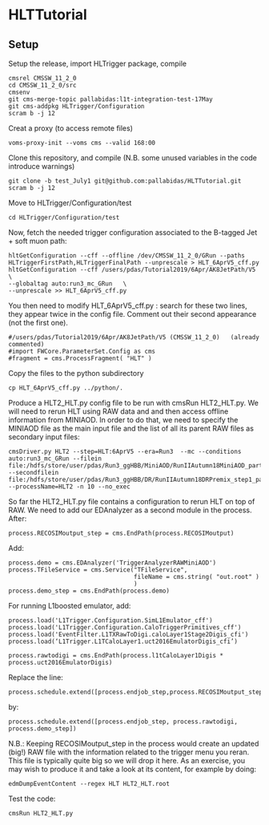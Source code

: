 # HLTTutorial

## Setup
Setup the release, import HLTrigger package, compile
```
cmsrel CMSSW_11_2_0
cd CMSSW_11_2_0/src
cmsenv
git cms-merge-topic pallabidas:l1t-integration-test-17May
git cms-addpkg HLTrigger/Configuration
scram b -j 12
```
Creat a proxy (to access remote files) 

```
voms-proxy-init --voms cms --valid 168:00 
```

Clone this repository, and compile (N.B. some unused variables in the code introduce warnings)

```
git clone -b test_July1 git@github.com:pallabidas/HLTTutorial.git
scram b -j 12
```
Move to HLTrigger/Configuration/test

```
cd HLTrigger/Configuration/test
```

Now, fetch the needed trigger configuration associated to the B-tagged Jet + soft muon path: 

```
hltGetConfiguration --cff --offline /dev/CMSSW_11_2_0/GRun --paths HLTriggerFirstPath,HLTriggerFinalPath --unprescale > HLT_6AprV5_cff.py
hltGetConfiguration --cff /users/pdas/Tutorial2019/6Apr/AK8JetPath/V5 \
--globaltag auto:run3_mc_GRun   \
--unprescale >> HLT_6AprV5_cff.py
```
 You then need to modify HLT_6AprV5_cff.py : search for these two lines, they appear twice in the config file. Comment out their second appearance (not the first one). 
 ```
#/users/pdas/Tutorial2019/6Apr/AK8JetPath/V5 (CMSSW_11_2_0)   (already commented)                                                                                                                                       
#import FWCore.ParameterSet.Config as cms                                                                                                                                                                   
#fragment = cms.ProcessFragment( "HLT" )  
 ```
  
Copy the files to the python subdirectory
```
cp HLT_6AprV5_cff.py ../python/.
```

 Produce a HLT2_HLT.py config file to be run with cmsRun HLT2_HLT.py. We will need to rerun HLT using RAW data and and then access offline information from MINIAOD. In order to do that, we need to specify the MINIAOD file as the main input file and the list of all its parent RAW files as secondary input files: 
```
cmsDriver.py HLT2 --step=HLT:6AprV5 --era=Run3  --mc --conditions auto:run3_mc_GRun --filein file:/hdfs/store/user/pdas/Run3_ggHBB/MiniAOD/RunIIAutumn18MiniAOD_part0_75764563_75769863.root  --secondfilein file:/hdfs/store/user/pdas/Run3_ggHBB/DR/RunIIAutumn18DRPremix_step1_part0_75764563_75769863.root  --processName=HLT2 -n 10 --no_exec
```


So far the HLT2_HLT.py file contains a configuration to rerun HLT on top of RAW. 
We need to add our EDAnalyzer as a second module in the process. After: 
```
process.RECOSIMoutput_step = cms.EndPath(process.RECOSIMoutput)
```
Add: 
```
process.demo = cms.EDAnalyzer('TriggerAnalyzerRAWMiniAOD')
process.TFileService = cms.Service("TFileService",
                                   fileName = cms.string( "out.root" )
                                   )
process.demo_step = cms.EndPath(process.demo)
```
For running L1boosted emulator, add:
```
process.load('L1Trigger.Configuration.SimL1Emulator_cff')
process.load('L1Trigger.Configuration.CaloTriggerPrimitives_cff')
process.load('EventFilter.L1TXRawToDigi.caloLayer1Stage2Digis_cfi')
process.load(‘L1Trigger.L1TCaloLayer1.uct2016EmulatorDigis_cfi’)

process.rawtodigi = cms.EndPath(process.l1tCaloLayer1Digis * process.uct2016EmulatorDigis)
```
Replace the line:
```
process.schedule.extend([process.endjob_step,process.RECOSIMoutput_step])
```
by:
```
process.schedule.extend([process.endjob_step, process.rawtodigi, process.demo_step])
```
N.B.: Keeping RECOSIMoutput_step in the process would create an updated (big!) RAW file 
with the information related to the trigger menu you reran. 
This file is typically quite big so we will drop it here. As an exercise, you may wish to produce 
it and take a look at its content, for example by doing: 
```
edmDumpEventContent --regex HLT HLT2_HLT.root
```
Test the code: 
```
cmsRun HLT2_HLT.py 
```
